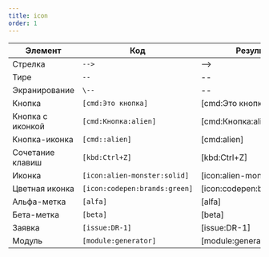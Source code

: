 ```yaml
---
title: icon
order: 1
---
```


| Элемент          | Код                           | Результат                   |
|------------------|-------------------------------|-----------------------------|
| Стрелка          | `-->`                         | -->                           |
| Тире             | `--`                          | --                           |
| Экранирование    | `\--`                         | \--                         |
| Кнопка           | `[cmd:Это кнопка]`            | [cmd:Это кнопка]            |
| Кнопка с иконкой | `[cmd:Кнопка:alien]`          | [cmd:Кнопка:alien]          |
| Кнопка-иконка    | `[cmd::alien]`                | [cmd:alien]                 |
| Сочетание клавиш | `[kbd:Ctrl+Z]`                | [kbd:Ctrl+Z]                |
| Иконка           | `[icon:alien-monster:solid]`  | [icon:alien-monster:solid]  |
| Цветная иконка   | `[icon:codepen:brands:green]` | [icon:codepen:brands:green] |
| Альфа-метка      | `[alfa]`                      | [alfa]                      |
| Бета-метка       | `[beta]`                      | [beta]                      |
| Заявка           | `[issue:DR-1]`                | [issue:DR-1]                |
| Модуль           | `[module:generator]`          | [module:generator]          |
